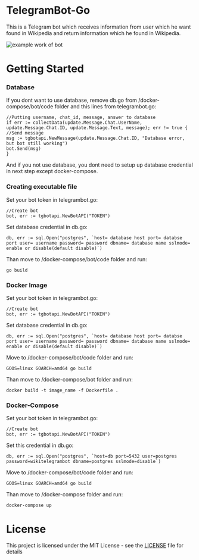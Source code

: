 # TelegramBot-Go

 This is a Telegram bot which receives information from user which he want found in Wikipedia and return information which he found in Wikipedia.

![example work of bot](https://github.com/trigun117/TelegramBot-Go/blob/master/example.jpg)
# Getting Started

### Database
If you dont want to use database, remove db.go from /docker-compose/bot/code folder and this lines from telegrambot.go:
```
//Putting username, chat_id, message, answer to database
if err := collectData(update.Message.Chat.UserName, update.Message.Chat.ID, update.Message.Text, message); err != true {
//Send message
msg := tgbotapi.NewMessage(update.Message.Chat.ID, "Database error, but bot still working")
bot.Send(msg)
}
```
And if you not use database, you dont need to setup up database credential in next step except docker-compose.

### Creating executable file

Set your bot token in telegrambot.go:
```
//Create bot
bot, err := tgbotapi.NewBotAPI("TOKEN")
 ```
Set database credential in db.go:
```
db, err := sql.Open("postgres", `host= database host port= databse port user= username password= password dbname= database name sslmode= enable or disable(default disable)`)
```
Than move to /docker-compose/bot/code folder and run:
 
```
go build
```
### Docker Image
Set your bot token in telegrambot.go:
```
//Create bot
bot, err := tgbotapi.NewBotAPI("TOKEN")
 ```
Set database credential in db.go:
```
db, err := sql.Open("postgres", `host= database host port= databse port user= username password= password dbname= database name sslmode= enable or disable(default disable)`)
```
Move to /docker-compose/bot/code folder and run:
```
GOOS=linux GOARCH=amd64 go build
```
Than move to /docker-compose/bot folder and run:
```
docker build -t image_name -f Dockerfile .
```
### Docker-Compose
Set your bot token in telegrambot.go:
```
//Create bot
bot, err := tgbotapi.NewBotAPI("TOKEN")
 ```
 Set this credential in db.go:
```
db, err := sql.Open("postgres", `host=db port=5432 user=postgres password=wikitelegrambot dbname=postgres sslmode=disable`)
```
Move to /docker-compose/bot/code folder and run:
```
GOOS=linux GOARCH=amd64 go build
```
Than move to /docker-compose folder and run:
```
docker-compose up
```

# License

This project is licensed under the MIT License - see the [LICENSE](LICENSE) file for details
